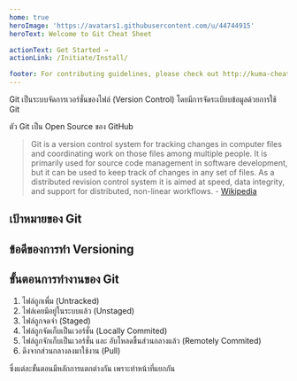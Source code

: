 ```yaml
---
home: true
heroImage: 'https://avatars1.githubusercontent.com/u/44744915'
heroText: Welcome to Git Cheat Sheet

actionText: Get Started →
actionLink: /Initiate/Install/

footer: For contributing guidelines, please check out http://kuma-cheatsheet.github.io for more information.
---
```

Git เป็นระบบจัดการเวอร์ชั่นของไฟล์ (Version Control) โดยมีการจัดระเบียบข้อมูลด้วยการใช้ Git

ตัว Git เป็น Open Source ของ GitHub

> Git is a version control system for tracking changes in computer files and coordinating work on those files among multiple people. It is primarily used for source code management in software development, but it can be used to keep track of changes in any set of files. As a distributed revision control system it is aimed at speed, data integrity, and support for distributed, non-linear workflows. - [Wikipedia](https://en.wikipedia.org/wiki/Git_(software))


## เป้าหมายของ Git

## ข้อดีของการทำ Versioning

## ขั้นตอนการทำงานของ Git
1. ไฟล์ถูกเพื่ม (Untracked)
2. ไฟล์เคยมีอยู่ในระบบแล้ว (Unstaged)
3. ไฟล์ถูกจดจำ (Staged)
4. ไฟล์ถูกจัดเก็บเป็นเวอร์ชั่น (Locally Commited)
5. ไฟล์ถูกจักเก็บเป็นเวอร์ชั่น และ อับโหลดขื้นส่วนกลางแล้ว (Remotely Commited)
6. ดึงจากส่วนกลางลงมาใช้งาน (Pull)

ซึ่งแต่ละขั้นตอนมีหลักการแตกต่างกัน เพราะทำหน้าที่แยกกัน

